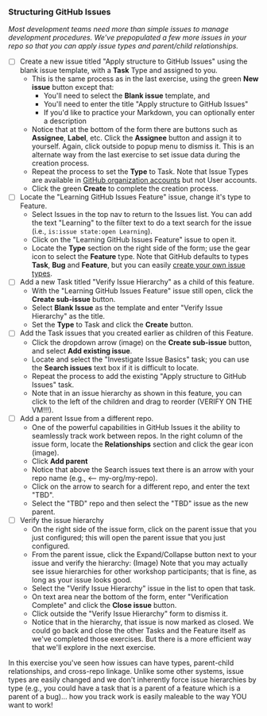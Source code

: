 ### Structuring GitHub Issues

_Most development teams need more than simple issues to manage development procedures. We've prepopulated a few more issues in your repo so that you can apply issue types and parent/child relationships._

- [ ] Create a new issue titled "Apply structure to GitHub Issues" using the blank issue template, with a **Task** Type and assigned to you.
  - This is the same process as in the last exercise, using the green **New issue** button except that:
    - You'll need to select the **Blank issue** template, and
    - You'll need to enter the title "Apply structure to GitHub Issues"
    - If you'd like to practice your Markdown, you can optionally enter a description
  - Notice that at the bottom of the form there are buttons such as **Assignee**, **Label**, etc.  Click the **Assignee** button and assign it to yourself. Again, click outside to popup menu to dismiss it.  This is an alternate way from the last exercise to set issue data during the creation process.
  - Repeat the process to set the **Type** to Task. Note that Issue Types are available in [GitHub organization accounts](https://docs.github.com/en/get-started/learning-about-github/types-of-github-accounts) but not User accounts.
  - Click the green **Create** to complete the creation process.
- [ ] Locate the "Learning GitHub Issues Feature" issue, change it's type to Feature.
  - Select Issues in the top nav to return to the Issues list. You can add the text "Learning" to the filter text to do a text search for the issue (i.e., `is:issue state:open Learning`).
  - Click on the "Learning GitHub Issues Feature" issue to open it.
  - Locate the **Type** section on the right side of the form; use the gear icon to select the **Feature** type.  Note that GitHub defaults to types **Task**, **Bug** and **Feature**, but you can easily [create your own issue types](https://docs.github.com/en/enterprise-cloud@latest/issues/tracking-your-work-with-issues/configuring-issues/managing-issue-types-in-an-organization).
- [ ] Add a new Task titled "Verify Issue Hierarchy" as a child of this feature.
  - With the "Learning GitHub Issues Feature" issue still open, click the **Create sub-issue** button.
  - Select **Blank Issue** as the template and enter "Verify Issue Hierarchy" as the title.
  - Set the **Type** to Task and click the **Create** button.
- [ ] Add the Task issues that you created earlier as children of this Feature.
  - Click the dropdown arrow (image) on the **Create sub-issue** button, and select **Add existing issue**.
  - Locate and select the "Investigate Issue Basics" task; you can use the **Search issues** text box if it is difficult to locate.
  - Repeat the process to add the existing "Apply structure to GitHub Issues" task.
  - Note that in an issue hierarchy as shown in this feature, you can click to the left of the children and drag to reorder (VERIFY ON THE VM!!!).
- [ ] Add a parent Issue from a different repo.
  - One of the powerful capabilities in GitHub Issues it the ability to seamlessly track work between repos. In the right column of the issue form, locate the **Relationships** section and click the gear icon (image).
  - Click **Add parent**
  - Notice that above the Search issues text there is an arrow with your repo name (e.g., <-- my-org/my-repo).
  - Click on the arrow to search for a different repo, and enter the text "TBD".
  - Select the "TBD" repo and then select the "TBD" issue as the new parent.
- [ ] Verify the issue hierarchy
  - On the right side of the issue form, click on the parent issue that you just configured; this will open the parent issue that you just configured.
  - From the parent issue, click the Expand/Collapse button next to your issue and verify the hierarchy:
    (Image)
    Note that you may actually see issue hierarchies for other workshop participants; that is fine, as long as your issue looks good.
  - Select the "Verify Issue Hierarchy" issue in the list to open that task.
  - On text area near the bottom of the form, enter "Verification Complete" and click the **Close issue** button.
  - Click outside the "Verify Issue Hierarchy" form to dismiss it.
  - Notice that in the hierarchy, that issue is now marked as closed.  We could go back and close the other Tasks and the Feature itself as we've completed those exercises.  But there is a more efficient way that we'll explore in the next exercise.

In this exercise you've seen how issues can have types, parent-child relationships, and cross-repo linkage. Unlike some other systems, issue types are easily changed and we don't inherently force issue hierarchies by type (e.g., you could have a task that is a parent of a feature which is a parent of a bug)... how you track work is easily maleable to the way YOU want to work!
